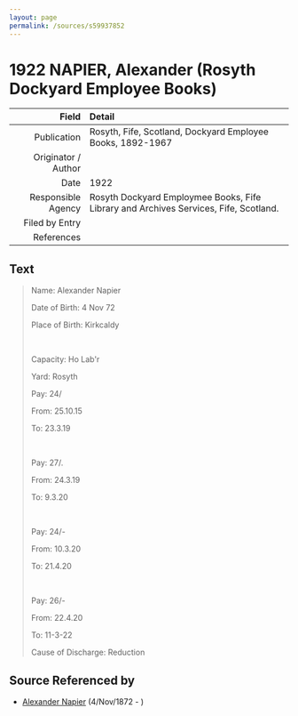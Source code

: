 ```yaml
---
layout: page
permalink: /sources/s59937852
---
```


# 1922 NAPIER, Alexander (Rosyth Dockyard Employee Books)

Field | Detail
---:|:---
Publication | Rosyth, Fife, Scotland, Dockyard Employee Books, 1892-1967
Originator / Author | 
Date | 1922
Responsible Agency | Rosyth Dockyard Employmee Books, Fife Library and Archives Services, Fife, Scotland.
Filed by Entry | 
References | 

## Text

> Name: Alexander Napier
>
> Date of Birth: 4 Nov 72
>
> Place of Birth: Kirkcaldy
>
> <br/>
>
> Capacity: Ho Lab'r
>
> Yard: Rosyth
>
> Pay: 24/
>
> From: 25.10.15
>
> To: 23.3.19
>
> <br/>
>
> Pay: 27/.
>
> From: 24.3.19
>
> To: 9.3.20
>
> <br/>
>
> Pay: 24/-
>
> From: 10.3.20
>
> To: 21.4.20
>
> <br/>
>
> Pay: 26/-
>
> From: 22.4.20
>
> To: 11-3-22
>
> Cause of Discharge: Reduction
>

## Source Referenced by

* [Alexander Napier](../people/@22451165@-alexander-napier-b1872-11-4-d.md) (4/Nov/1872 - )
